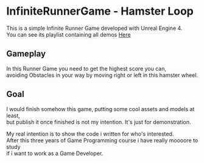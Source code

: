 # InfiniteRunnerGame - Hamster Loop

This is a simple Infinite Runner Game developed with Unreal Engine 4.  
You can see its playlist containing all demos [Here](https://www.youtube.com/playlist?list=PLy8H7aSxKY2xzDIrXKY2q5mda7EZSbzDL)

## Gameplay

In this Runner Game you need to get the highest score you can,  
avoiding Obstacles in your way by moving right or left in this hamster wheel.

## Goal
I would finish somehow this game, putting some cool assets and models at least,  
but publish it once finished is not my intention. It's just for demonstration.  

My real intention is to show the code i written for who's interested.  
After this three years of Game Programming course i have really moooore to study  
if i want to work as a Game Developer.